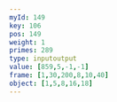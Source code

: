 ```yaml
---
myId: 149
key: 106
pos: 149
weight: 1
primes: 289
type: inputoutput
value: [859,5,-1,-1]
frame: [1,30,200,8,10,40]
object: [1,5,8,16,18]
---
```

